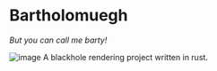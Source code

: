 # Bartholomuegh
*But you can call me barty!*

![image](https://github.com/KiwiRobbie/bartholomuegh/assets/46206090/31f47945-3288-44d2-a230-85abfbcac086)
A blackhole rendering project written in rust. 

